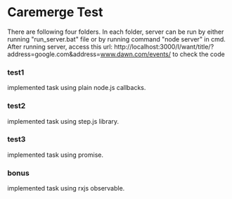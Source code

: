 # Caremerge Test
There are following four folders. In each folder, server can be run by either running "run_server.bat" file or by running command "node server" in cmd. After running server, access this url: http://localhost:3000/I/want/title/?address=google.com&address=www.dawn.com/events/ to check the code

### test1
implemented task using plain node.js callbacks.

### test2
implemented task using step.js library.

### test3
implemented task using promise.

### bonus
implemented task using rxjs observable.
